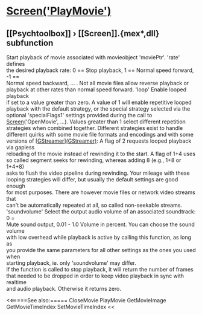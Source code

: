 # [Screen('PlayMovie')](Screen-PlayMovie) 
## [[Psychtoolbox]] &#8250; [[Screen]].{mex*,dll} subfunction


Start playback of movie associated with movieobject 'moviePtr'. 'rate' defines  
the desired playback rate: 0 == Stop playback, 1 == Normal speed forward, -1 ==  
Normal speed backward, ... . Not all movie files allow reverse playback or  
playback at other rates than normal speed forward. 'loop' Enable looped playback  
if set to a value greater than zero. A value of 1 will enable repetitive looped  
playback with the default strategy, or the special strategy selected via the  
optional 'specialFlags1' settings provided during the call to  
[Screen](Screen)('OpenMovie', ...). Values greater than 1 select different repetition  
strategies when combined together. Different strategies exist to handle  
different quirks with some movie file formats and encodings and with some  
versions of [[GStreamer](GStreamer)][(GStreamer)]((GStreamer)): A flag of 2 requests looped playback via gapless  
reloading of the movie instead of rewinding it to the start. A flag of 1+4 uses  
so called segment seeks for rewinding, whereas adding 8 (e.g., 1+8 or 1+4+8)  
asks to flush the video pipeline during rewinding. Your mileage with these  
looping strategies will differ, but usually the default settings are good enough  
for most purposes. There are however movie files or network video streams that  
can't be automatically repeated at all, so called non-seekable streams.  
'soundvolume' Select the output audio volume of an associated soundtrack: 0 =  
Mute sound output, 0.01 - 1.0 Volume in percent. You can choose the sound volume  
with low overhead while playback is active by calling this function, as long as  
you provide the same parameters for all other settings as the ones you used when  
starting playback, ie. only 'soundvolume' may differ.  
If the function is called to stop playback, it will return the number of frames  
that needed to be dropped in order to keep video playback in sync with realtime  
and audio playback. Otherwise it returns zero.  
  


<<=====See also:=====
CloseMovie PlayMovie GetMovieImage GetMovieTimeIndex SetMovieTimeIndex
<<